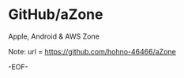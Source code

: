 # GitHub/aZone

Apple, Android &amp; AWS Zone

Note: 	url = https://github.com/hohno-46466/aZone

-EOF-
